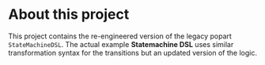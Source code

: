 # About this project

This project contains the re-engineered version of the legacy
popart `StateMachineDSL`. The actual example **Statemachine DSL**
uses similar transformation syntax for the transitions but
an updated version of the logic. 